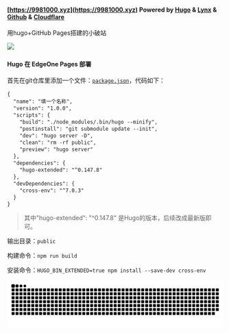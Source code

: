 #### [https://9981000.xyz](https://9981000.xyz)           Powered by [Hugo](https://gohugo.io/) & [Lynx](https://git.io/hugo-lynx) & [Github](https://github.com/) & [Cloudflare](https://www.cloudflare-cn.com/)





用hugo+GitHub Pages搭建的小破站



![](./author.jpg)







#### Hugo 在 EdgeOne Pages 部署

首先在git仓库里添加一个文件：[`package.json`](package.json)，代码如下：

```language-javascript
{
  "name": "填一个名称",
  "version": "1.0.0",
  "scripts": {
    "build": "./node_modules/.bin/hugo --minify",
    "postinstall": "git submodule update --init",
    "dev": "hugo server -D",
    "clean": "rm -rf public",
    "preview": "hugo server"
  },
  "dependencies": {
    "hugo-extended": "^0.147.8"
  },
  "devDependencies": {
    "cross-env": "^7.0.3"
  }
}
```

> 其中"hugo-extended": "^0.147.8" 是Hugo的版本，后续改成最新版即可。
>



输出目录：`public`

构建命令：`npm run build`

安装命令：`HUGO_BIN_EXTENDED=true npm install --save-dev cross-env`

![github-contribution-grid-snake](./github-contribution-grid-snake.svg)